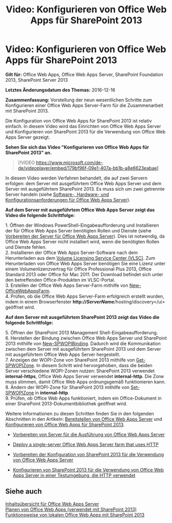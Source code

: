 ﻿---
title: 'Video: Konfigurieren von Office Web Apps für SharePoint 2013'
TOCTitle: 'Video: Konfigurieren von Office Web Apps für SharePoint 2013'
ms:assetid: 0c02633f-3839-448b-ae83-24f24c254179
ms:mtpsurl: https://technet.microsoft.com/de-de/library/Dn455088(v=office.15)
ms:contentKeyID: 59152172
ms.date: 12/22/2017
mtps_version: v=office.15
ms.translationtype: HT
---

# Video: Konfigurieren von Office Web Apps für SharePoint 2013 

**Gilt für:** Office Web Apps, Office Web Apps Server, SharePoint Foundation 2013, SharePoint Server 2013

**Letztes Änderungsdatum des Themas:** 2016-12-16

**Zusammenfassung:** Vorstellung der neun wesentlichen Schritte zum Konfigurieren einer Office Web Apps Server-Farm für die Zusammenarbeit mit SharePoint 2013.

Die Konfiguration von Office Web Apps für SharePoint 2013 ist relativ einfach. In diesem Video wird das Einrichten von Office Web Apps Server und Konfigurieren von SharePoint 2013 für die Verwendung von Office Web Apps Server gezeigt.


**Sehen Sie sich das Video "Konfigurieren von Office Web Apps für SharePoint 2013" an.**

> [!VIDEO https://www.microsoft.com/de-de/videoplayer/embed/179bf96f-09e1-407a-bb1b-a8e6623eabae]

In diesem Video werden Verfahren behandelt, die auf zwei Servern erfolgen: dem Server mit ausgeführtem Office Web Apps Server und dem Server mit ausgeführtem SharePoint 2013. Es muss sich um zwei getrennte Server handeln (siehe [Software-, Hardware- und Konfigurationsanforderungen für Office Web Apps Server](plan-office-web-apps-server.md)).

**Auf dem Server mit ausgeführtem Office Web Apps Server zeigt das Video die folgende Schrittfolge:**

1\. Öffnen der Windows PowerShell-Eingabeaufforderung und Installieren der für Office Web Apps Server benötigten Rollen und Dienste (siehe [Vorbereiten der Server für Office Web Apps Server](deploy-office-web-apps-server.md)). Dies ist notwendig, da Office Web Apps Server nicht installiert wird, wenn die benötigten Rollen und Dienste fehlen.  
2\. Installieren der Office Web Apps Server-Software nach dem Herunterladen aus dem [Volume Licensing Service Center (VLSC)](http://go.microsoft.com/fwlink/p/?linkid=256561). Zum Herunterladen von Office Web Apps Server benötigen Sie eine Lizenz unter einem Volumenlizenzvertrag für Office Professional Plus 2013, Office Standard 2013 oder Office für Mac 2011. Der Download befindet sich unter den betreffenden Office-Produkten im VLSC-Portal.  
3\. Erstellen der Office Web Apps Server-Farm mithilfe von [New-OfficeWebAppsFarm](https://docs.microsoft.com/en-us/powershell/module/officewebapps/new-officewebappsfarm?view=officewebapps-ps).  
4\. Prüfen, ob die Office Web Apps Server-Farm erfolgreich erstellt wurden, indem in einem Browserfenster **http://*ServerName***/hosting/discovery\</ui\> geöffnet wird.

**Auf dem Server mit ausgeführtem SharePoint 2013 zeigt das Video die folgende Schrittfolge:**

5\. Öffnen der SharePoint 2013 Management Shell-Eingabeaufforderung.  
6\. Herstellen der Bindung zwischen Office Web Apps Server und SharePoint 2013 mithilfe von [New-SPWOPIBinding](https://docs.microsoft.com/en-us/powershell/module/sharepoint-server/New-SPWOPIBinding?view=sharepoint-ps). Dadurch wird die Kommunikation zwischen dem Server mit ausgeführtem SharePoint 2013 und dem Server mit ausgeführtem Office Web Apps Server hergestellt.  
7\. Anzeigen der WOPI-Zone von SharePoint 2013 mithilfe von [Get-SPWOPIZone](https://docs.microsoft.com/en-us/powershell/module/sharepoint-server/Get-SPWOPIZone?view=sharepoint-ps). In diesem Schritt wird hervorgehoben, dass die beiden Server verschiedene WOPI-Zonen nutzen: SharePoint 2013 verwendet **internal-https**, Office Web Apps Server verwendet **internal-http**. Die Zone muss stimmen, damit Office Web Apps ordnungsgemäß funktionieren kann.  
8\. Ändern der WOPI-Zone für SharePoint 2013 mithilfe von [Set-SPWOPIZone](https://docs.microsoft.com/en-us/powershell/module/sharepoint-server/Set-SPWOPIZone?view=sharepoint-ps) in **internal-http**.  
9\. Prüfen, ob Office Web Apps funktioniert, indem ein Office-Dokument in einer SharePoint 2013-Dokumentbibliothek geöffnet wird.

Weitere Informationen zu diesen Schritten finden Sie in den folgenden Abschnitten in den Artikeln: [Bereitstellen von Office Web Apps Server](deploy-office-web-apps-server.md) und [Konfigurieren von Office Web Apps für SharePoint 2013](configure-office-web-apps-for-sharepoint-2013.md).

  - [Vorbereiten von Server für die Ausführung von Office Web Apps Server](deploy-office-web-apps-server.md)

  - [Deploy a single-server Office Web Apps Server farm that uses HTTP](deploy-office-web-apps-server.md)

  - [Vorbereiten der Konfiguration von SharePoint 2013 für die Verwendung von Office Web Apps Server](configure-office-web-apps-for-sharepoint-2013.md)

  - [Konfigurieren von SharePoint 2013 für die Verwendung von Office Web Apps Server in einer Testumgebung, die HTTP verwendet](configure-office-web-apps-for-sharepoint-2013.md)

## Siehe auch


[Inhaltsübersicht für Office Web Apps Server](content-roadmap-for-office-web-apps-server.md)  
[Planen von Office Web Apps (verwendet mit SharePoint 2013)](plan-office-web-apps-used-with-sharepoint-2013.md)  
[Funktionsweise von lokalen Office Web Apps mit SharePoint 2013](how-office-web-apps-work-on-premises-with-sharepoint-2013.md)  
  

[](how-office-web-apps-work-on-premises-with-sharepoint-2013.md)

